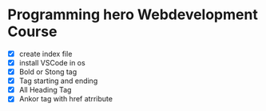 # Programming hero Webdevelopment Course


- [x] create index file
- [x] install VSCode in os
- [x] Bold or Stong tag
- [x] Tag starting and ending
- [x] All Heading Tag
- [x] Ankor tag with href atrribute